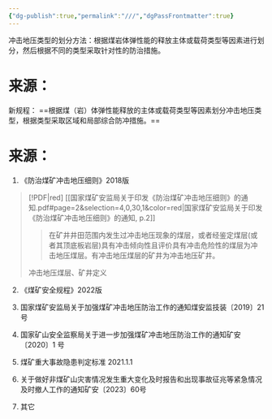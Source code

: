 ```yaml
---
{"dg-publish":true,"permalink":"///","dgPassFrontmatter":true}
---
```



冲击地压类型的划分方法：根据煤岩体弹性能的释放主体或载荷类型等因素进行划分，然后根据不同的类型采取针对性的防治措施。

# 来源：
新规程：
==根据煤（岩）体弹性能释放的主体或载荷类型等因素划分冲击地压类型，根据类型采取区域和局部综合防冲措施。==








# 来源：
1. 《防治煤矿冲击地压细则》2018版
> [!PDF|red] [[国家煤矿安监局关于印发《防治煤矿冲击地压细则》的通知.pdf#page=2&selection=4,0,30,1&color=red|国家煤矿安监局关于印发《防治煤矿冲击地压细则》的通知, p.2]]
> > 在矿井井⽥范围内发⽣过冲击地压现象的煤层，或者经鉴定煤层(或者其顶底板岩层)具有冲击倾向性且评价具有冲击危险性的煤层为冲击地压煤层。有冲击地压煤层的矿井为冲击地压矿井。
> 
> 冲击地压煤层、矿井定义


2. 《煤矿安全规程》2022版



3. 国家煤矿安监局关于加强煤矿冲击地压防治工作的通知煤安监技装〔2019〕21 号



4. 国家矿山安全监察局关于进一步加强煤矿冲击地压防治工作的通知矿安〔2020〕1 号




5. 煤矿重大事故隐患判定标准 2021.1.1



6. 关于做好⾮煤矿⼭灾害情况发⽣重⼤变化及时报告和出现事故征兆等紧急情况及时撤⼈⼯作的通知矿安〔2023〕60号



7. 其它
